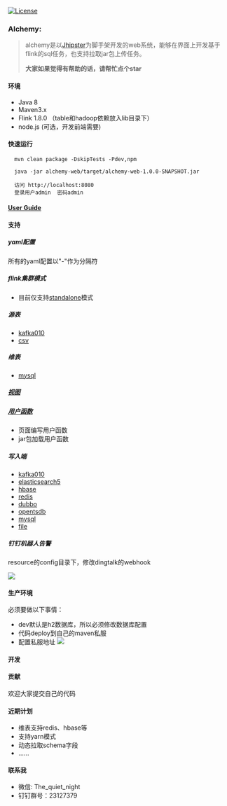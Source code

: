 [![License](https://img.shields.io/badge/License-Apache%202.0-blue.svg)](/LICENSE)

### Alchemy:
 > alchemy是以[Jhipster](https://www.jhipster.tech/)为脚手架开发的web系统，能够在界面上开发基于flink的sql任务，也支持拉取jar包上传任务。
 >
 > **大家如果觉得有帮助的话，请帮忙点个star**

#### 环境
- Java 8
- Maven3.x
- Flink 1.8.0  （table和hadoop依赖放入lib目录下）
- node.js (可选，开发前端需要)

#### 快速运行
```
  mvn clean package -DskipTests -Pdev,npm
```
```
  java -jar alchemy-web/target/alchemy-web-1.0.0-SNAPSHOT.jar
```
```
  访问 http://localhost:8080
  登录用户admin  密码admin
```

#### [User Guide](/docs/user_guide/business.md)

#### 支持

##### yaml配置
所有的yaml配置以"-"作为分隔符

##### flink集群模式
- 目前仅支持[standalone](/docs/static_files/cluster.md)模式

##### 源表
- [kafka010](/docs/static_files/kafka.md)
- [csv](/docs/static_files/csv.md)

##### 维表
- [mysql](/docs/static_files/mysql.md)

##### [视图](/docs/user_guide/source.md)

##### [用户函数](/docs/user_guide/udf.md)
- 页面编写用户函数
- jar包加载用户函数

##### 写入端
- [kafka010](/docs/static_files/kafka.md)
- [elasticsearch5](/docs/static_files/elasticsearch.md)
- [hbase](/docs/static_files/hbase.md)
- [redis](/docs/static_files/redis.md)
- [dubbo](/docs/static_files/dubbo.md)
- [opentsdb](/docs/static_files/opentsdb.md)
- [mysql](/docs/static_files/mysql.md)
- [file](/docs/static_files/file.md)

##### 钉钉机器人告警
resource的config目录下，修改dingtalk的webhook

![](/docs/media/15614539363428/15615363294915.jpg)


#### 生产环境
必须要做以下事情：

* dev默认是h2数据库，所以必须修改数据库配置
* 代码deploy到自己的maven私服
* 配置私服地址
 ![](docs/media/15614539363428/15615363880645.jpg)


#### 开发


#### 贡献
欢迎大家提交自己的代码


#### 近期计划

* 维表支持redis、hbase等
* 支持yarn模式
* 动态拉取schema字段
* ......

#### 联系我

  *  微信: The_quiet_night
  *  钉钉群号：23127379
